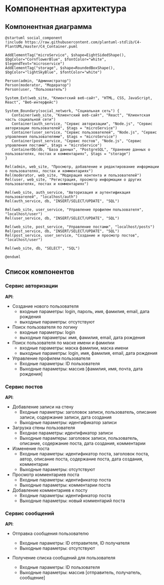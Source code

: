 # Компонентная архитектура
<!-- Состав и взаимосвязи компонентов системы между собой и внешними системами с указанием протоколов, ключевые технологии, используемые для реализации компонентов.
Диаграмма контейнеров C4 и текстовое описание. 
-->
## Компонентная диаграмма

```plantuml
@startuml social_component
!include https://raw.githubusercontent.com/plantuml-stdlib/C4-PlantUML/master/C4_Container.puml

AddElementTag("microService", $shape=EightSidedShape(), $bgColor="CornflowerBlue", $fontColor="white", $legendText="microservice")
AddElementTag("storage", $shape=RoundedBoxShape(), $bgColor="lightSkyBlue", $fontColor="white")

Person(admin, "Администратор")
Person(moderator, "Модератор")
Person(user, "Пользователь")

System_Ext(web_site, "Клиентский веб-сайт", "HTML, CSS, JavaScript, React", "Веб-интерфейс")

System_Boundary(social_network, "Социальная сеть") {
   Container(web_site, "Клиентский веб-сайт", "React", "Клиентская часть социальной сети")
   Container(auth_service, "Сервис авторизации", "Node.js", "Сервис авторизации пользователей", $tags = "microService")    
   Container(user_service, "Сервис пользователей", "Node.js", "Сервис управления пользователями", $tags = "microService") 
   Container(post_service, "Сервис постов", "Node.js", "Сервис управления постами", $tags = "microService")   
   ContainerDb(db, "База данных", "PostgreSQL", "Хранение данных о пользователях, постах и комментариях", $tags = "storage")
}

Rel(admin, web_site, "Просмотр, добавление и редактирование информации о пользователях, постах и комментариях")
Rel(moderator, web_site, "Модерация контента и пользователей")
Rel(user, web_site, "Регистрация, просмотр информации о других пользователях, постах и комментариях")

Rel(web_site, auth_service, "Авторизация и аутентификация пользователей", "localhost/auth")
Rel(auth_service, db, "INSERT/SELECT/UPDATE", "SQL")

Rel(web_site, user_service, "Управление профилем пользователя", "localhost/user")
Rel(user_service, db, "INSERT/SELECT/UPDATE", "SQL")

Rel(web_site, post_service, "Управление постами", "localhost/posts")
Rel(post_service, db, "INSERT/SELECT/UPDATE", "SQL")
Rel(post_service, user_service, "Создание и просмотр постов", "localhost/user")

Rel(web_site, db, "SELECT", "SQL")

@enduml
```
## Список компонентов

### Сервис авторизации
**API**:
-	Создание нового пользователя
      - входные параметры: login, пароль, имя, фамилия, email, дата рождения
      - выходные параметры: отсутствуют
-	Поиск пользователя по логину
     - входные параметры:  login
     - выходные параметры: имя, фамилия, email, дата рождения
-	Поиск пользователя по маске имени и фамилии
     - входные параметры: маска фамилии, маска имени
     - выходные параметры: login, имя, фамилия, email, дата рождения
-   Управление профилем пользователя
    - Входные параметры: ID пользователя
    - Выходные параметры: массив [фамилия, имя, почта, дата рождения]

### Сервис постов
**API**:
- Добавление записи на стену
  - Входные параметры: заголовок записи, пользователь, описание записи, содержание записи, дата создания
  - Выходные параметры: идентификатор записи
- Загрузка стены пользователя
  - Входнае параметры: идентификатор записи
  - Выходные парамтеры: заголовок записи, пользователь, описание, содержание поста, дата создания, комментарии
- Изменение поста
  - Входные параметры: идентификатор поста, заголовок поста, автор, описание поста, содержание поста, дата создания, комментарии
  - Выходные параметры: отсутствуют
- Просмотр комментариев поста
  - Входные параметры: идентификатор поста
  - Выходные параметры: комментарии поста
- Добавление комментариев к посту
  - Входные параметры: идентификатор поста
  - Выходные параметры: новый комментарий поста

### Сервис сообщений
**API**:
- Отправка сообщения пользователю
  - Входные параметры: ID отправителя, ID получателя
  - Выходные параметры: отсутствуют

- Получение списка сообщений для пользователя
  - Входные параметры: ID пользователя
  - Выходные параметры: массив [отправитель, получатель, сообщение]